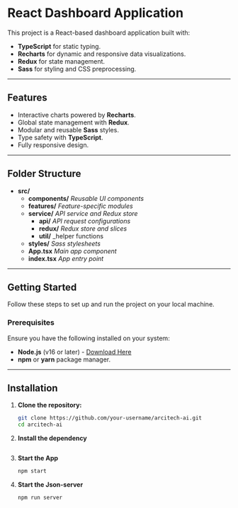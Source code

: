 # **React Dashboard Application**

This project is a React-based dashboard application built with:

- **TypeScript** for static typing.
- **Recharts** for dynamic and responsive data visualizations.
- **Redux** for state management.
- **Sass** for styling and CSS preprocessing.

---

## **Features**

- Interactive charts powered by **Recharts**.
- Global state management with **Redux**.
- Modular and reusable **Sass** styles.
- Type safety with **TypeScript**.
- Fully responsive design.

---

## Folder Structure

- **src/**
  - **components/**        _Reusable UI components_
  - **features/**          _Feature-specific modules_
  - **service/**           _API service and Redux store_
    - **api/**             _API request configurations_
    - **redux/**           _Redux store and slices_
    - **util/**           _helper functions
  - **styles/**            _Sass stylesheets_
  - **App.tsx**            _Main app component_
  - **index.tsx**          _App entry point_

---

## **Getting Started**

Follow these steps to set up and run the project on your local machine.

### **Prerequisites**

Ensure you have the following installed on your system:

- **Node.js** (v16 or later) - [Download Here](https://nodejs.org/)
- **npm** or **yarn** package manager.

---

## **Installation**

1. **Clone the repository:**
   ```bash
   git clone https://github.com/your-username/arcitech-ai.git
   cd arcitech-ai

2. **Install the dependency**
    ```npm install

3. **Start the App**
    ```bash
    npm start

4. **Start the Json-server**
    ```bash
    npm run server
